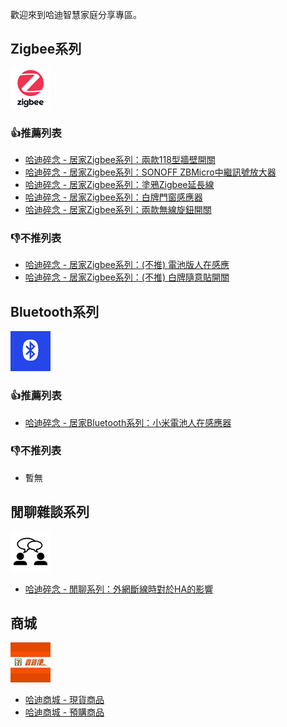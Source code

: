 歡迎來到哈迪智慧家庭分享專區。

## Zigbee系列

![zigbee](icons/zigbee.png)

### 👍推薦列表

- [哈迪碎念 - 居家Zigbee系列：兩款118型牆壁開關](blog/zigbee/moes_and_zemi_118_wall_switch.md)
- [哈迪碎念 - 居家Zigbee系列：SONOFF ZBMicro中繼訊號放大器](blog/zigbee/sonoff_zbmirco.md)
- [哈迪碎念 - 居家Zigbee系列：塗鴉Zigbee延長線](blog/zigbee/tuya_zigbee_power_strip.md)
- [哈迪碎念 - 居家Zigbee系列：白牌門窗感應器](blog/zigbee/tuya_door_sensor.md)
- [哈迪碎念 - 居家Zigbee系列：兩款無線旋鈕開關](blog/zigbee/moes_and_tuya_knob_switch.md)

### 👎不推列表

- [哈迪碎念 - 居家Zigbee系列：(不推) 電池版人在感應](blog/zigbee/tuya_battery_human_presense_sensor.md)
- [哈迪碎念 - 居家Zigbee系列：(不推) 白牌隨意貼開關](blog/zigbee/tuya_battery_switch.md)

## Bluetooth系列

![bluetooth](icons/bluetooth.png)

### 👍推薦列表

- [哈迪碎念 - 居家Bluetooth系列：小米電池人在感應器](blog/bluetooth/mi_battery_human_presense_sensor.md)

### 👎不推列表

- 暫無

## 閒聊雜談系列

![talk](icons/talk.png)

- [哈迪碎念 - 閒聊系列：外網斷線時對於HA的影響](blog/other/ha_without_network.md)

## 商城

![711](icons/store711.jpg)

- [哈迪商城 - 現貨商品](https://myship.7-11.com.tw/general/detail/GM2406268597737)
- [哈迪商城 - 預購商品](https://myship.7-11.com.tw/general/detail/GM2411287898818)
